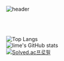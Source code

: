 ![header](https://capsule-render.vercel.app/api?type=transparent&color=auto&text=Juhyorim's%20Github&fontColor=d6ace6)
<br><br><br><br>

![Top Langs](https://github-readme-stats.vercel.app/api/top-langs/?username=Juhyorim&layout=compact)
<br>
![lime's GitHub stats](https://github-readme-stats.vercel.app/api?username=Juhyorim&show_icons=true&theme=material-palenight&card_width=10px)
<br>
[![Solved.ac프로필](http://mazassumnida.wtf/api/v2/generate_badge?boj=lime)](https://solved.ac/lime)
